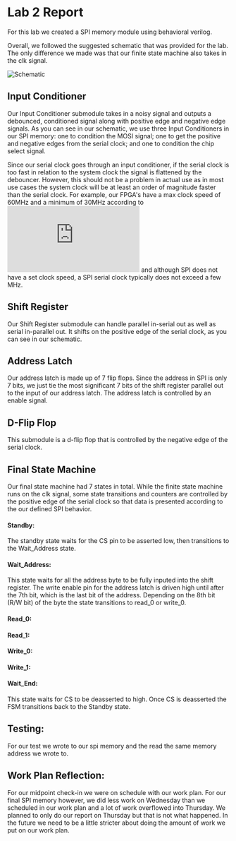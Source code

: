 # Lab 2 Report

For this lab we created a SPI memory module using behavioral verilog.

Overall, we followed the suggested schematic that was provided for the lab. The only difference we made was that our finite state machine also takes in the clk signal.

![Schematic](https://camo.githubusercontent.com/a3d99b6ef56619616b97d89ff938a494d40f8ccb/68747470733a2f2f65333830323365322d612d36326362336131612d732d73697465732e676f6f676c6567726f7570732e636f6d2f736974652f6361313566616c6c2f7265736f75726365732f6c6162322d7370692d736368656d2e706e67)

## Input Conditioner
Our Input Conditioner submodule takes in a noisy signal and outputs a debounced, conditioned signal along with positive edge and negative edge signals. As you can see in our schematic, we use three Input Conditioners in our SPI memory: one to condition the MOSI signal; one to get the positive and negative edges from the serial clock; and one to condition the chip select signal.

Since our serial clock goes through an input conditioner, if the serial clock is too fast in relation to the system clock the signal is flattened by the debouncer. However, this should not be a problem in actual use as in most use cases the system clock will be at least an order of magnitude faster than the serial clock. For example, our FPGA's have a max clock speed of 60MHz and a minimum of 30MHz according to ![its data sheet](https://www.xilinx.com/support/documentation/data_sheets/ds187-XC7Z010-XC7Z020-Data-Sheet.pdf) and although SPI does not have a set clock speed, a SPI serial clock typically does not exceed a few MHz.

## Shift Register
Our Shift Register submodule can handle parallel in-serial out as well as serial in-parallel out. It shifts on the positive edge of the serial clock, as you can see in our schematic.

## Address Latch
Our address latch is made up of 7 flip flops. Since the address in SPI is only 7 bits, we just tie the most significant 7 bits of the shift register parallel out to the input of our address latch. The address latch is controlled by an enable signal.

## D-Flip Flop
This submodule is a d-flip flop that is controlled by the negative edge of the serial clock.

## Final State Machine
Our final state machine had 7 states in total. While the finite state machine runs on the clk signal, some state transitions and counters are controlled by the positive edge of the serial clock so that data is presented according to the our defined SPI behavior.

#### Standby: 
The standby state waits for the CS pin to be asserted low, then transitions to the Wait_Address state.

#### Wait_Address: 
This state waits for all the address byte to be fully inputed into the shift register. The write enable pin for the address latch is driven high until after the 7th bit, which is the last bit of the address. Depending on the 8th bit (R/W bit) of the byte the state transitions to read_0 or write_0.

#### Read_0: 

#### Read_1:

#### Write_0: 

#### Write_1:

#### Wait_End: 
This state waits for CS to be deasserted to high. Once CS is deasserted the FSM transitions back to the Standby state.

## Testing:
For our test we wrote to our spi memory and the read the same memory address we wrote to.

## Work Plan Reflection:
For our midpoint check-in we were on schedule with our work plan. For our final SPI memory however, we did less work on Wednesday than we scheduled in our work plan and a lot of work overflowed into Thursday. We planned to only do our report on Thursday but that is not what happened. In the future we need to be a little stricter about doing the amount of work we put on our work plan.
